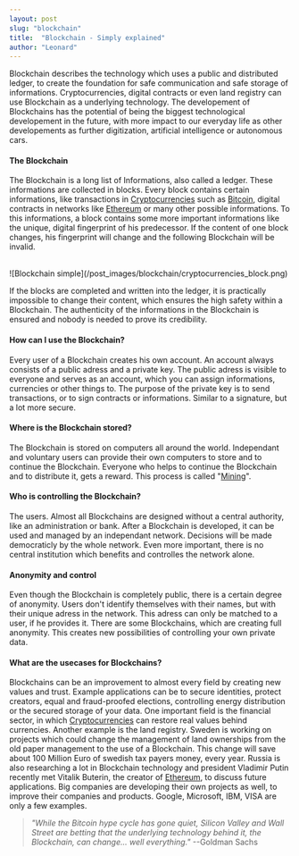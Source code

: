 ```yaml
---
layout: post
slug: "blockchain"
title:  "Blockchain - Simply explained"
author: "Leonard"
---
```


Blockchain describes the technology which uses a public and distributed ledger, to create the foundation for safe communication and safe storage of informations. Cryptocurrencies, digital contracts or even land registry can use Blockchain as a underlying technology.
The developement of Blockchains has the potential of being the biggest technological developement in the future, with more impact to our everyday life as other developements as further digitization, artificial intelligence or autonomous cars.

#### The Blockchain

The Blockchain is a long list of Informations, also called a ledger. These informations are collected in blocks. Every block contains certain informations, like transactions in [Cryptocurrencies](/article/cryptocurrencies) such as [Bitcoin](/article/bitcoin), digital contracts in networks like [Ethereum](/article/Ethereum) or many other possible informations. To this informations, a block contains some more important informations like the unique, digital fingerprint of his predecessor. If the content of one block changes, his fingerprint will change and the following Blockchain will be invalid.

<br>
![Blockchain simple](/post_images/blockchain/cryptocurrencies_block.png)
<br>

If the blocks are completed and written into the ledger, it is practically impossible to change their content, which ensures the high safety within a Blockchain. The authenticity of the informations in the Blockchain is ensured and nobody is needed to prove its credibility.

#### How can I use the Blockchain?

Every user of a Blockchain creates his own account. An account always consists of a public adress and a private key. The public adress is visible to everyone and serves as an account, which you can assign informations, currencies or other things to. The purpose of the private key is to send transactions, or to sign contracts or informations. Similar to a signature, but a lot more secure.

#### Where is the Blockchain stored?

The Blockchain is stored on computers all around the world. Independant and voluntary users can provide their own computers to store and to continue the Blockchain. Everyone who helps to continue the Blockchain and to distribute it, gets a reward. This process is called "[Mining](/article/mining)".

#### Who is controlling the Blockchain?

The users. Almost all Blockchains are designed without a central authority, like an administration or bank. After a Blockchain is developed, it can be used and managed by an independant network. Decisions will be made democraticly by the whole network. Even more important, there is no central institution which benefits and controlles the network alone.

#### Anonymity and control

Even though the Blockchain is completely public, there is a certain degree of anonymity. Users don't identify themselves with their names, but with their unique adress in the network. This adress can only be matched to a user, if he provides it. There are some Blockchains, which are creating full anonymity. This creates new possibilities of controlling your own private data.

#### What are the usecases for Blockchains?

Blockchains can be an improvement to almost every field by creating new values and trust. Example applications can be to secure identities, protect creators, equal and fraud-proofed elections, controlling energy distribution or the secured storage of your data.
One important field is the financial sector, in which [Cryptocurrencies](/article/cryptocurrencies) can restore real values behind currencies. Another example is the land registry. Sweden is working on projects which could change the management of land ownerships from the old paper management to the use of a Blockchain. This change will save about 100 Million Euro of swedish tax payers money, every year. Russia is also researching a lot in Blockchain technology and president Vladimir Putin recently met Vitalik Buterin, the creator of [Ethereum](/article/Ethereum), to discuss future applications. Big companies are developing their own projects as well, to improve their companies and products. Google, Microsoft, IBM, VISA are only a few examples.

>*"While the Bitcoin hype cycle has gone quiet, Silicon Valley and Wall Street are betting that the underlying technology behind it, the Blockchain, can change... well everything."*
--Goldman Sachs


